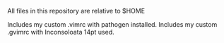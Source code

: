 All files in this repository are relative to $HOME

Includes my custom .vimrc with pathogen installed.
Includes my custom .gvimrc with Inconsoloata 14pt used.
